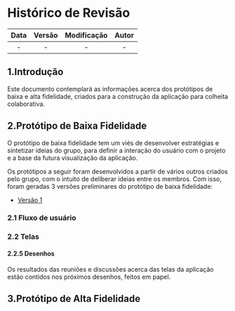 # Histórico de Revisão


|Data|Versão|Modificação|Autor|
|:--:|:--:|:--:|:--:|
|-|-|-|-|


## 1.Introdução

Este documento contemplará as informações acerca dos protótipos de baixa e alta fidelidade, criados para a construção da aplicação para colheita colaborativa.

## 2.Protótipo de Baixa Fidelidade

O protótipo de baixa fidelidade tem um viés de desenvolver estratégias e sintetizar ideias do grupo, para definir a interação do usuário com o projeto e a base da futura visualização da aplicação.

Os protótipos a seguir foram desenvolvidos a partir de vários outros criados pelo grupo, com o intuito de deliberar ideias entre os membros. Com isso, foram geradas 3 versões preliminares do protótipo de baixa fidelidade:

- [Versão 1](https://github.com/fga-eps-mds/2022-1-Squad2)

### 2.1 Fluxo de usuário

### 2.2 Telas

#### 2.2.5 Desenhos

Os resultados das reuniões e discussões acerca das telas da aplicação estão contidos nos próximos desenhos, feitos em papel.
## 3.Protótipo de Alta Fidelidade
